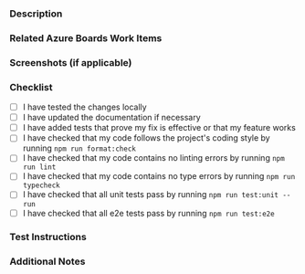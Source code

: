 ### Description
<!-- Provide a brief description of the changes in this PR. -->

### Related Azure Boards Work Items
<!--
  Mention any Azure Boards work items that are related to this pull request. Reference them using the work item ID. For example: "AB#123".

  https://dev.azure.com/dts-stn/canada%20dental%20care%20plan/_backlogs/
-->

### Screenshots (if applicable)
<!-- Include screenshots or GIFs if the changes are visual. -->

### Checklist
<!-- Go through each item and check it with an "x" inside the square brackets. -->
- [ ] I have tested the changes locally
- [ ] I have updated the documentation if necessary
- [ ] I have added tests that prove my fix is effective or that my feature works
- [ ] I have checked that my code follows the project's coding style by running `npm run format:check`
- [ ] I have checked that my code contains no linting errors by running `npm run lint`
- [ ] I have checked that my code contains no type errors by running `npm run typecheck`
- [ ] I have checked that all unit tests pass by running `npm run test:unit -- run`
- [ ] I have checked that all e2e tests pass by running `npm run test:e2e`

### Test Instructions
<!-- Provide step-by-step instructions on how to test the changes made in this PR. Include any specific setup or prerequisites needed for testing. -->

### Additional Notes
<!-- Include any additional information or context about the PR that might be helpful for reviewers. -->